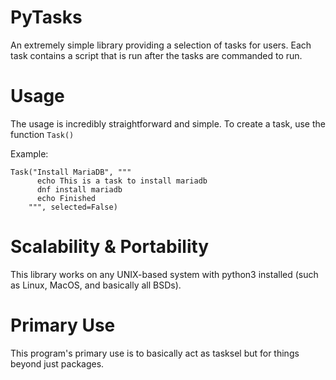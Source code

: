 # PyTasks
An extremely simple library providing a selection of tasks for users. Each task contains a script that is run after the tasks are commanded to run.

# Usage
The usage is incredibly straightforward and simple.
To create a task, use the function `Task()`

Example:
```
Task("Install MariaDB", """
      echo This is a task to install mariadb
      dnf install mariadb
      echo Finished
    """, selected=False)
```

# Scalability & Portability
This library works on any UNIX-based system with python3 installed (such as Linux, MacOS, and basically all BSDs).

# Primary Use
This program's primary use is to basically act as tasksel but for things beyond just packages.

